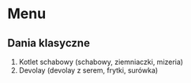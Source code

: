 # Menu

## Dania klasyczne
1. Kotlet schabowy (schabowy, ziemniaczki, mizeria)
2. Devolay (devolay z serem, frytki, surówka)

